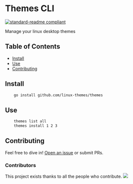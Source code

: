 # Themes CLI

[![standard-readme compliant](https://img.shields.io/badge/readme%20style-standard-brightgreen.svg?style=flat-square)](https://github.com/RichardLitt/standard-readme)

Manage your linux desktop themes

## Table of Contents

- [Install](#install)
- [Use](#use)
- [Contributing](#contributing)


## Install

```sh
	go install github.com/linux-themes/themes
```

## Use

```sh
	themes list all
	themes install 1 2 3
```

## Contributing

Feel free to dive in! [Open an issue](https://github.com/RichardLitt/standard-readme/issues/new) or submit PRs.

### Contributors

This project exists thanks to all the people who contribute. 
<a href="https://github.com/RichardLitt/standard-readme/graphs/contributors"><img src="https://opencollective.com/standard-readme/contributors.svg?width=890&button=false" /></a>

